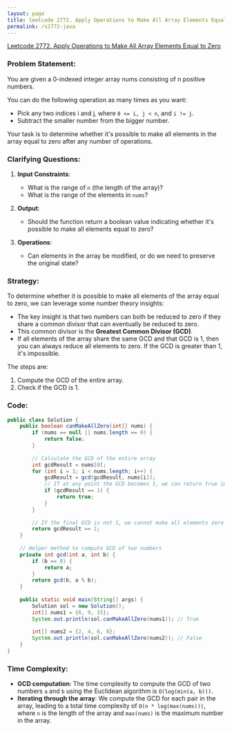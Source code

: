 ```yaml
---
layout: page
title: leetcode 2772. Apply Operations to Make All Array Elements Equal to Zero
permalink: /s2772-java
---
```

[Leetcode 2772. Apply Operations to Make All Array Elements Equal to Zero](https://algoadvance.github.io/algoadvance/l2772)
### Problem Statement:
You are given a 0-indexed integer array nums consisting of n positive numbers.

You can do the following operation as many times as you want:

- Pick any two indices i and j, where `0 <= i, j < n`, and `i != j`.
- Subtract the smaller number from the bigger number.

Your task is to determine whether it's possible to make all elements in the array equal to zero after any number of operations.

### Clarifying Questions:
1. **Input Constraints**:
    - What is the range of `n` (the length of the array)?
    - What is the range of the elements in `nums`?

2. **Output**:
    - Should the function return a boolean value indicating whether it's possible to make all elements equal to zero?

3. **Operations**:
    - Can elements in the array be modified, or do we need to preserve the original state?

### Strategy:
To determine whether it is possible to make all elements of the array equal to zero, we can leverage some number theory insights:
- The key insight is that two numbers can both be reduced to zero if they share a common divisor that can eventually be reduced to zero.
- This common divisor is the **Greatest Common Divisor (GCD)**.
- If all elements of the array share the same GCD and that GCD is 1, then you can always reduce all elements to zero. If the GCD is greater than 1, it's impossible.

The steps are:
1. Compute the GCD of the entire array.
2. Check if the GCD is 1.
   
### Code:
```java
public class Solution {
    public boolean canMakeAllZero(int[] nums) {
        if (nums == null || nums.length == 0) {
            return false;
        }
        
        // Calculate the GCD of the entire array
        int gcdResult = nums[0];
        for (int i = 1; i < nums.length; i++) {
            gcdResult = gcd(gcdResult, nums[i]);
            // If at any point the GCD becomes 1, we can return true immediately
            if (gcdResult == 1) {
                return true;
            }
        }
        
        // If the final GCD is not 1, we cannot make all elements zero
        return gcdResult == 1;
    }
    
    // Helper method to compute GCD of two numbers
    private int gcd(int a, int b) {
        if (b == 0) {
            return a;
        }
        return gcd(b, a % b);
    }
    
    public static void main(String[] args) {
        Solution sol = new Solution();
        int[] nums1 = {6, 9, 15};
        System.out.println(sol.canMakeAllZero(nums1)); // True
        
        int[] nums2 = {2, 4, 6, 8};
        System.out.println(sol.canMakeAllZero(nums2)); // False
    }
}
```

### Time Complexity:
- **GCD computation**: The time complexity to compute the GCD of two numbers `a` and `b` using the Euclidean algorithm is `O(log(min(a, b)))`.
- **Iterating through the array**: We compute the GCD for each pair in the array, leading to a total time complexity of `O(n * log(max(nums)))`, where `n` is the length of the array and `max(nums)` is the maximum number in the array.